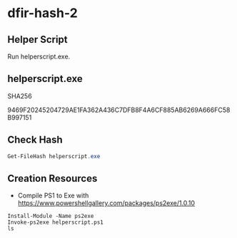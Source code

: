 # dfir-hash-2

## Helper Script

Run helperscript.exe. 

## helperscript.exe

SHA256     

9469F20245204729AE1FA362A436C7DFB8F4A6CF885AB6269A666FC58B997151

## Check Hash

```PowerShell
Get-FileHash helperscript.exe
```

## Creation Resources

* Compile PS1 to Exe with https://www.powershellgallery.com/packages/ps2exe/1.0.10

```
Install-Module -Name ps2exe
Invoke-ps2exe helperscript.ps1
ls
```